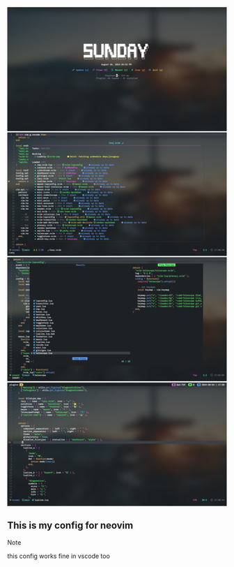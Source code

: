<img src="./imgs/nvim1.png">

<img src="./imgs/nvim2.png">

<img src="./imgs/nvim3.png">

<img src="./imgs/nvim4.png">

## This is my config for neovim

> [!NOTE]
> this config works fine in vscode too

